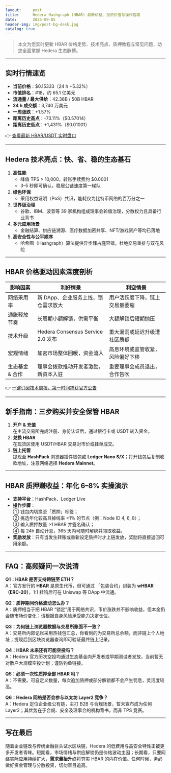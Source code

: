 ```yaml
---
layout:     post
title:      Hedera Hashgraph (HBAR) 最新价格、投资价值与操作指南
date:       2025-09-05
header-img: img/post-bg-desk.jpg
catalog: true
---
```


> 本文为您实时更新 HBAR 价格走势、技术亮点、质押教程与常见问题，助您全面掌握 Hedera 生态脉搏。

---

## 实时行情速览

- **当前价格**：$0.15333（24 h +5.32%）  
- **市值排名**：#18，约 65.1 亿美元  
- **流通量 / 最大供给**：42.38B / 50B HBAR  
- **24 h 成交额**：3,740 万美元  
- **一周涨跌**：+1.57%  
- **距离历史高点**：-73.11%（$0.57014）  
- **距离历史低点**：+1,431%（$0.01001）

👉 [查看最新 HBAR/USDT 实时盘口](https://okxdog.com/)

---

## Hedera 技术亮点：快、省、稳的生态基石

1. **高性能**  
   - 峰值 TPS > 10,000，转账手续费约 $0.0001  
   - 3–5 秒即可确认，稳居公链速度第一梯队  
2. **绿色环保**  
   - 采用权益证明（PoS）共识，能耗仅为比特币网络的百万分之一  
3. **世界级治理**  
   - 谷歌、IBM、波音等 39 家机构组成理事会轮值治理，分散权力且具备行业背书  
4. **多元应用场景**  
   - 金融结算、供应链溯源、医疗数据加密共享、NFT/游戏资产等均已落地  
5. **高安全性与公平顺序**  
   - 哈希图（Hashgraph）算法提供异步拜占庭容错，杜绝交易重排与双花风险  

---

## HBAR 价格驱动因素深度剖析

| 影响因素         | 利好情景                             | 利空情景                            |
|------------------|--------------------------------------|-------------------------------------|
| 网络采用率       | 新 DApp、企业服务上线，锁仓需求放大  | 用户活跃度下降，链上交易量萎缩       |
| 通胀释放节奏     | 长周期小额解锁，供需平衡             | 大额解锁后短期抛压                  |
| 技术升级         | Hedera Consensus Service 2.0 发布    | 重大漏洞或延迟升级遭社区质疑         |
| 宏观情绪         | 加密市场整体回暖，资金流入           | 高息环境或监管收紧，风险偏好下移     |
| 生态基金 & 合作   | 理事会拨款推动开发者激励，新资本入驻 | 重要理事会成员退出，合作告吹        |

👉 [一键订阅技术周报，第一时间捕获官方公告](https://okxdog.com/)

---

## 新手指南：三步购买并安全保管 HBAR

1. **开户 & 充值**  
   在主流交易所完成注册、身份认证后，通过银行卡或 USDT 转入资金。
2. **兑换 HBAR**  
   在现货区使用 USDT/HBAR 交易对市价或挂单成交。
3. **链上托管**  
   提现至 **HashPack** 浏览器插件钱包或 **Ledger Nano S/X**；打开钱包后复制收款地址，注意网络选择 **Hedera Mainnet**。

---

## HBAR 质押赚收益：年化 6–8% 实操演示

- **支持平台**：HashPack、Ledger Live  
- **操作步骤**：  
  ① 钱包内切换至「质押」标签；  
  ② 挑选年化较高且掉线率 <1% 的节点（例：Node ID 4, 6, 8）；  
  ③ 输入质押数量 >1 HBAR 并签名确认；  
  ④ 每 24h 自动计息，365 天内可随时解绑并领取收益。  
- **奖励发放**：只有当发生转账或重新设定质押时才上链发放，奖励将直接返回可用余额。

---

## FAQ：高频疑问一次说清

**Q1：HBAR 是否支持跨链至 ETH？**  
A：官方发行的 **HBAR** 是原生代币，但可通过 「包装合约」封装为 **wHBAR（ERC-20）**，1:1 挂钩后可在 Uniswap 等 DApp 中流通。

**Q2：质押期间价格波动怎么办？**  
A：质押相当于把 HBAR “锁定”用于网络共识，币价涨跌并不影响收益，但本金仍会随市场价变化；请根据自身风险承受能力决定仓位。

**Q3：为何链上浏览器数据与交易所账面不一致？**  
A：交易所内部记账采用热钱包汇总，你看到的为交易所总余额，而非链上个人地址；提现后到区块浏览器查询即可验证最终链上记录。

**Q4：HBAR 未来还有可能空投吗？**  
A：Hedera 官方历次空投均通过生态基金向开发者或早期测试者发放，当前暂无对散户大规模空投计划；谨防钓鱼链接。

**Q5：必须一次性质押全部 HBAR 吗？**  
A：不需要。可自定义数量，每次追加质押或部分解锁都不会产生罚息，灵活度较高。

**Q6：Hedera 网络是否会参与以太坊 Layer2 竞争？**  
A：Hedera 定位企业级公有链，主打 B2B 与合规场景，暂未宣布成为任何 Layer2；其优势在于合规、安全及理事会的机构背书，而非 TPS 竞赛。

---

## 写在最后

随着企业链改与传统金融巨头试水区块链，Hedera 的低费用与高安全特性正被更多开发者青睐。短期看，市场情绪与供应解锁仍是价格波动主因；长期看，只要网络实际应用持续扩大，**需求量抬升**终将夯实 HBAR 的内在价值。任何时候，务必做好资金管理与分散投资，切勿盲目追高。